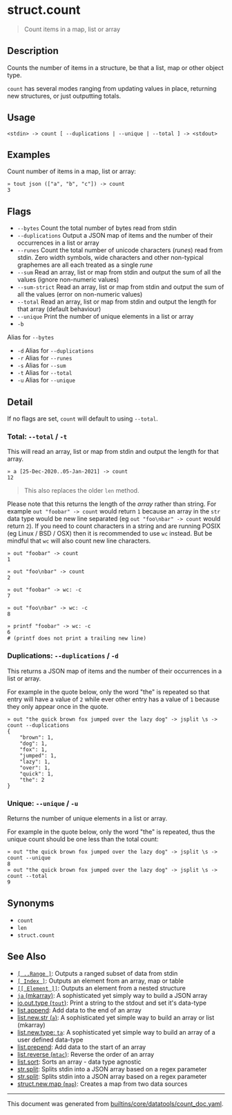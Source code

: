 # struct.count

> Count items in a map, list or array

## Description

Counts the number of items in a structure, be that a list, map or other object
type.

`count` has several modes ranging from updating values in place, returning new
structures, or just outputting totals.

## Usage

```
<stdin> -> count [ --duplications | --unique | --total ] -> <stdout>
```

## Examples

Count number of items in a map, list or array:

```
» tout json (["a", "b", "c"]) -> count 
3
```

## Flags

* `--bytes`
    Count the total number of bytes read from stdin
* `--duplications`
    Output a JSON map of items and the number of their occurrences in a list or array
* `--runes`
    Count the total number of unicode characters (_runes_) read from stdin. Zero width symbols, wide characters and other non-typical graphemes are all each treated as a single _rune_
* `--sum`
    Read an array, list or map from stdin and output the sum of all the values (ignore non-numeric values)
* `--sum-strict`
    Read an array, list or map from stdin and output the sum of all the values (error on non-numeric values)
* `--total`
    Read an array, list or map from stdin and output the length for that array (default behaviour)
* `--unique`
    Print the number of unique elements in a list or array
* `-b`
    
Alias for `--bytes`
* `-d`
    Alias for `--duplications`
* `-r`
    Alias for `--runes`
* `-s`
    Alias for `--sum`
* `-t`
    Alias for `--total`
* `-u`
    Alias for `--unique`

## Detail

If no flags are set, `count` will default to using `--total`.

### Total: `--total` / `-t`

This will read an array, list or map from stdin and output the length for
that array.

```
» a [25-Dec-2020..05-Jan-2021] -> count 
12
```

> This also replaces the older `len` method.

Please note that this returns the length of the _array_ rather than string.
For example `out "foobar" -> count` would return `1` because an array in the
`str` data type would be new line separated (eg `out "foo\nbar" -> count`
would return `2`). If you need to count characters in a string and are
running POSIX (eg Linux / BSD / OSX) then it is recommended to use `wc`
instead. But be mindful that `wc` will also count new line characters.

```
» out "foobar" -> count
1

» out "foo\nbar" -> count
2

» out "foobar" -> wc: -c
7

» out "foo\nbar" -> wc: -c
8

» printf "foobar" -> wc: -c
6
# (printf does not print a trailing new line)
```

### Duplications: `--duplications` / `-d`

This returns a JSON map of items and the number of their occurrences in a list
or array.

For example in the quote below, only the word "the" is repeated so that entry
will have a value of `2` while ever other entry has a value of `1` because they
only appear once in the quote.

```
» out "the quick brown fox jumped over the lazy dog" -> jsplit \s -> count --duplications
{
    "brown": 1,
    "dog": 1,
    "fox": 1,
    "jumped": 1,
    "lazy": 1,
    "over": 1,
    "quick": 1,
    "the": 2
}
```

### Unique: `--unique` / `-u`

Returns the number of unique elements in a list or array.

For example in the quote below, only the word "the" is repeated, thus the
unique count should be one less than the total count:

```
» out "the quick brown fox jumped over the lazy dog" -> jsplit \s -> count --unique
8
» out "the quick brown fox jumped over the lazy dog" -> jsplit \s -> count --total
9
```

## Synonyms

* `count`
* `len`
* `struct.count`


## See Also

* [`[ ..Range ]`](../parser/range.md):
  Outputs a ranged subset of data from stdin
* [`[ Index ]`](../parser/item-index.md):
  Outputs an element from an array, map or table
* [`[[ Element ]]`](../parser/element.md):
  Outputs an element from a nested structure
* [`ja` (mkarray)](../commands/ja.md):
  A sophisticated yet simply way to build a JSON array
* [io.out.type (`tout`)](../commands/tout.md):
  Print a string to the stdout and set it's data-type
* [list.append](../commands/append.md):
  Add data to the end of an array
* [list.new.str (`a`)](../commands/a.md):
  A sophisticated yet simple way to build an array or list (mkarray)
* [list.new.type: `ta`](../commands/ta.md):
  A sophisticated yet simple way to build an array of a user defined data-type
* [list.prepend](../commands/prepend.md):
  Add data to the start of an array
* [list.reverse (`mtac`)](../commands/mtac.md):
  Reverse the order of an array
* [list.sort](../commands/msort.md):
  Sorts an array - data type agnostic
* [str.split](../commands/jsplit.md):
  Splits stdin into a JSON array based on a regex parameter
* [str.split](../commands/jsplit.md):
  Splits stdin into a JSON array based on a regex parameter
* [struct.new.map (`map`)](../commands/map.md):
  Creates a map from two data sources

<hr/>

This document was generated from [builtins/core/datatools/count_doc.yaml](https://github.com/lmorg/murex/blob/master/builtins/core/datatools/count_doc.yaml).